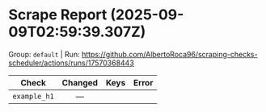# Scrape Report (2025-09-09T02:59:39.307Z)

Group: `default`  |  Run: https://github.com/AlbertoRoca96/scraping-checks-scheduler/actions/runs/17570368443

| Check | Changed | Keys | Error |
|---|:---:|:--|:--|
| `example_h1` | — |  |  |
